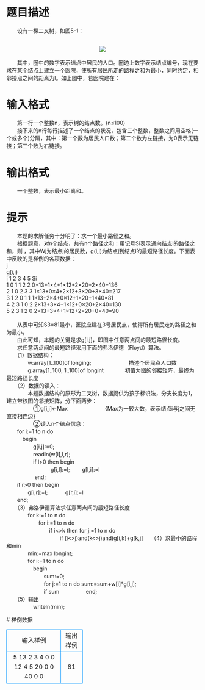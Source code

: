 # 

 
 # 题目描述 
<p>
　　设有一棵二叉树，如图5-1：<br><br><center><img src="/source/joyoi/tyvj-3075/img/aHR0cDovL3d3dy5qb3lvaS5jbi9wcm9ibGVtL3R5dmotMzA3NS9wcm9ibGVtc19pbWFnZXMvMTIzMC8xLmJtcA==.bmp"></img></center><br>　　其中，圈中的数字表示结点中居民的人口。圈边上数字表示结点编号，现在要求在某个结点上建立一个医院，使所有居民所走的路程之和为最小，同时约定，相邻接点之间的距离为l。如上图中，若医院建在：<br></p> 

 
 # 输入格式 
<p>
　　第一行一个整数n，表示树的结点数。(n≤100)<br>　　接下来的n行每行描述了一个结点的状况，包含三个整数，整数之间用空格(一个或多个)分隔，其中：第一个数为居民人口数；第二个数为左链接，为0表示无链接；第三个数为右链接。<br></p> 

 
 # 输出格式 
<p>
　　一个整数，表示最小距离和。</p> 

 
 # 提示 
<p>
　　本题的求解任务十分明了：求一个最小路径之和。<br>　　根据题意，对n个结点，共有n个路径之和：用记号Si表示通向结点i的路径之和，则 ，其中Wj为结点j的居民数，g(i,j)为结点j到结点i的最短路径长度。下面表中反映的是样例的各项数据：<br>j<br>g(i,j)<br>i	1	2	3	4	5	Si<br>1	0	1	1	2	2	0×13+1×4+1×12+2×20+2×40=136<br>2	1	0	2	3	3	1×13+0×4+2×12+3×20+3×40=217<br>3	1	2	0	1	1	1×13+2×4+0×12+1×20+1×40=81<br>4	2	3	1	0	2	2×13+3×4+1×12+0×20+2×40=130<br>5	2	3	1	2	0	2×13+3×4+1×12+2×20+0×40=90<br> <br>　　从表中可知S3=81最小，医院应建在3号居民点，使得所有居民走的路径之和为最小。<br>　　由此可知，本题的关键是求g[i,j]，即图中任意两点间的最短路径长度。<br>　　求任意两点间的最短路径采用下面的弗洛伊德（Floyd）算法。<br>　　（1）数据结构：<br>　　　　w:array[1..100]of longing;　　　　　　　描述个居民点人口数<br>　　　　g:array[1..100, 1..100]of longint　　　　初值为图的邻接矩阵，最终为最短路径长度<br>　　（2）数据的读入：<br>　　　　本题数据结构的原形为二叉树，数据提供为孩子标识法，分支长度为1，建立带权图的邻接矩阵，分下面两步：<br>　　　　　①g[i,j]←Max　　　　　　　{Max为一较大数，表示结点i与j之间无直接相连边}<br>　　　　　②读入n个结点信息：<br>　　for i:=1 to n do<br>　　　begin<br>　　　　　g[i,j]:=0;<br>　　　　　readln(w[i],l,r);<br>　　　　　if l>0 then begin<br>　　　　　　　　 g[i,l]:=l;	　　g[l,i]:=l<br>　　　　　 end;<br>　　if r>0 then begin<br>　　　　g[i,r]:=l;	　　　g[r,i]:=l<br>　　end;<br>　　（3）弗洛伊德算法求任意两点间的最短路径长度<br>　　　　for k:=1 to n do<br>　　　　　　for i:=1 to n do<br>　　　　　　　　if i<>k then for j:=1 to n do<br>　　　　　　　　　　if (i<>j)and(k<>j)and(g[i,k]+g[k,j]<g[i,j])  then g[i,j]:=g[i,k]+g[k,j];<br>　　（4）求最小的路程和min<br>　　　　min:=max longint;<br>　　　　for i:=1 to n do<br>　　　　　begin<br>　　　　　　　sum:=0;<br>　　　　　　　for j:=1 to n do sum:=sum+w[i]*g[i,j];<br>　　　　　　　if sum<min then min:=sum;<br>　　　　　end;<br>　　（5）输出<br>　　　　　writeln(min);<br></p> 
# 样例数据
<style>
        table,table tr th, table tr td { border:1px solid #0094ff; }
        table { width: 200px; min-height: 25px; line-height: 25px; text-align: center; border-collapse: collapse;}   
    </style>
<table>
	<tr>
		<td>输入样例</td>
		<td>输出样例</td>
	</tr>
<tr><td>5						
13 2 3
4 0 0
12 4 5
20 0 0
40 0 0
</td><td>81</td></tr></table>
